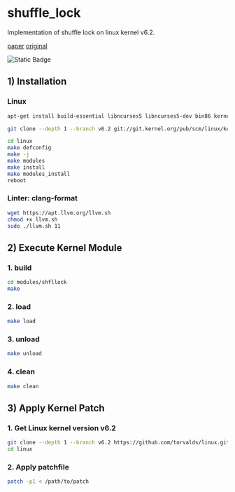 # shuffle_lock
Implementation of shuffle lock on linux kernel v6.2.

[paper](https://gts3.org/assets/papers/2019/kashyap:shfllock.pdf)
[original](https://github.com/sslab-gatech/shfllock)

![Static Badge](https://img.shields.io/badge/linux-6.2.0-EABE41)

## 1) Installation
### Linux
```sh
apt-get install build-essential libncurses5 libncurses5-dev bin86 kernel-package libssl-dev bison flex libelf-dev

git clone --depth 1 --branch v6.2 git://git.kernel.org/pub/scm/linux/kernel/git/torvalds/linux.git

cd linux
make defconfig
make -j
make modules
make install
make modules_install
reboot
```

### Linter: clang-format
```sh
wget https://apt.llvm.org/llvm.sh
chmod +x llvm.sh
sudo ./llvm.sh 11
```

## 2) Execute Kernel Module
### 1. build
```sh
cd modules/shfllock
make
```
### 2. load
```sh
make load
```
### 3. unload
```sh
make unload
```
### 4. clean
```sh
make clean
```

## 3) Apply Kernel Patch
### 1. Get Linux kernel version v6.2
```sh
git clone --depth 1 --branch v6.2 https://github.com/torvalds/linux.git
cd linux
```
### 2. Apply patchfile
```sh
patch -p1 < /path/to/patch
```
